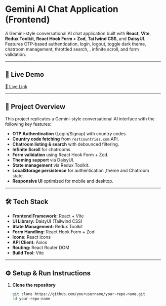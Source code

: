 # Gemini AI Chat Application (Frontend)

A Gemini-style conversational AI chat application built with **React**, **Vite**, **Redux Toolkit**, **React Hook Form + Zod**, **Tai lwind CSS**, and **DaisyUI**.  
Features OTP-based authentication, login, logout, toggle dark theme, chatroom management, throttled search, , infinite scroll, and form validation.

---

## 🚀 Live Demo
[🔗 Live Link](https://gemini-ai-steel.vercel.app/)

---

## 📌 Project Overview

This project replicates a Gemini-style conversational AI interface with the following key features:

- **OTP Authentication** (Login/Signup) with country codes.
- **Country code fetching** from `restcountries.com` API.
- **Chatroom listing & search** with debounced filtering.
- **Infinite Scroll** for chatrooms.
- **Form validation** using React Hook Form + Zod.
- **Theming support** via DaisyUI.
- **State management** via Redux Toolkit.
- **LocalStorage persistence** for authentication ,theme and Chatroom state.
- **Responsive UI** optimized for mobile and desktop.

---

## 🛠 Tech Stack

- **Frontend Framework:** React + Vite
- **UI Library:** DaisyUI (Tailwind CSS)
- **State Management:** Redux Toolkit
- **Form Handling:** React Hook Form + Zod
- **Icons:** React Icons
- **API Client:** Axios
- **Routing:** React Router DOM
- **Build Tool:** Vite

---

## ⚙️ Setup & Run Instructions

1. **Clone the repository**
   ```bash
   git clone https://github.com/yourusername/your-repo-name.git
   cd your-repo-name
